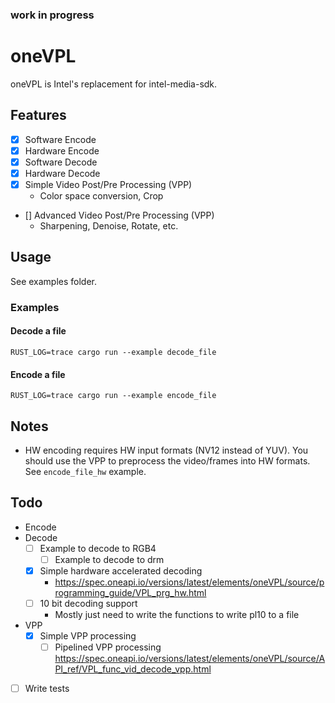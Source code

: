 ### work in progress

# oneVPL
oneVPL is Intel's replacement for intel-media-sdk.

## Features
- [X] Software Encode
- [x] Hardware Encode
- [x] Software Decode
- [x] Hardware Decode
- [x] Simple Video Post/Pre Processing (VPP)
    - Color space conversion, Crop
- [] Advanced Video Post/Pre Processing (VPP)
    - Sharpening, Denoise, Rotate, etc.


## Usage
See examples folder.


### Examples

#### Decode a file
```
RUST_LOG=trace cargo run --example decode_file
```

#### Encode a file
```
RUST_LOG=trace cargo run --example encode_file
```

## Notes
- HW encoding requires HW input formats (NV12 instead of YUV). You should use the VPP to preprocess the video/frames into HW formats. See `encode_file_hw` example.

## Todo
- Encode
- Decode
    - [ ] Example to decode to RGB4
        - [ ] Example to decode to drm
    - [x] Simple hardware accelerated decoding
        - https://spec.oneapi.io/versions/latest/elements/oneVPL/source/programming_guide/VPL_prg_hw.html
    - [ ] 10 bit decoding support
        - Mostly just need to write the functions to write pl10 to a file
- VPP
    - [x] Simple VPP processing
        - [ ] Pipelined VPP processing https://spec.oneapi.io/versions/latest/elements/oneVPL/source/API_ref/VPL_func_vid_decode_vpp.html
- [ ] Write tests

